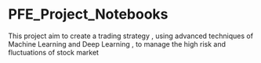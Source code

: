 # PFE_Project_Notebooks
This project aim to create a trading strategy , using advanced techniques of Machine Learning and Deep Learning , to manage the high risk and fluctuations of stock market
